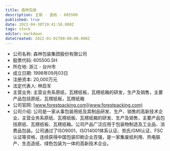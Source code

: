 ```yaml
---
title: 森林包装
description: 主板 - 造纸 - 605500
published: true
date: 2022-04-30T19:41:58.000Z
tags: stock
editor: markdown
dateCreated: 2022-01-01T00:00:00.000Z
---
```


- 公司名称: 森林包装集团股份有限公司
- 股票代码: 605500.SH
- 所在地: 浙江 - 台州市
- 成立日期: 1998年09月03日
- 注册资本: 20,000万元
- 法定代表人: 林启军
- 主营业务: 主营业务系原纸，瓦楞纸板，瓦楞纸箱的研发，生产及销售，主要产品包括原纸，瓦楞纸板，瓦楞纸箱
- 公司官网: [www.forestpacking.com](www.forestpacking.com)
- 公司介绍: 公司是一家从事包装用纸及其制品研发、生产、销售的高新技术企业，主营业务系原纸、瓦楞纸板、瓦楞纸箱的研发、生产及销售，主要产品包括原纸、瓦楞纸板、瓦楞纸箱。公司产品广泛应用于包装物制造及工业品、消费品包装。公司通过了ISO9001、ISO14001体系认证、劳氏/GMI认证、FSC认证等资格，连续获得中国包装印刷企业百强，是一家集废纸利用、热电联产、生态造纸、绿色包装为一体的高新技术企业。


